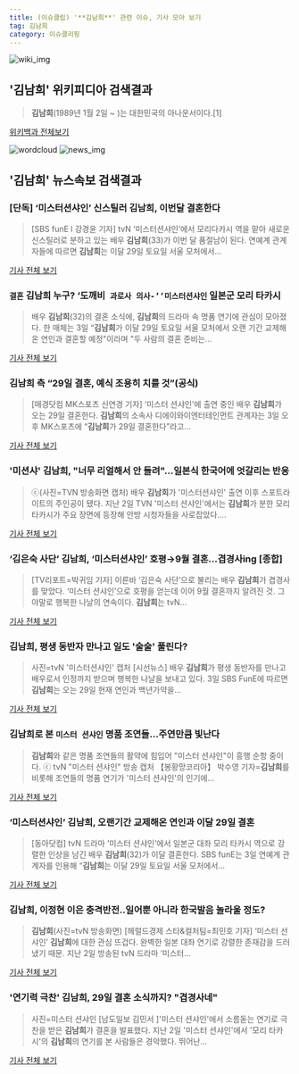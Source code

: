 ```yaml
---
title: (이슈클립) '**김남희**' 관련 이슈, 기사 모아 보기
tag: 김남희
category: 이슈클리핑
---
```

![wiki_img](https://user-images.githubusercontent.com/42597476/44503234-41136a80-a6d0-11e8-9071-6fc6418eafe4.png)
## **'**김남희**'** 위키피디아 검색결과
>**김남희**(1989년 1월 2일 ~ )는 대한민국의 아나운서이다.[1]

<a href="https://ko.wikipedia.org/wiki/김남희" target="_blank">위키백과 전체보기</a>

![wordcloud](https://s3.ap-northeast-2.amazonaws.com/lyrics101-wordcloud/2018-09-03-1535955864.png)
![news_img](https://user-images.githubusercontent.com/42597476/44507050-1206f400-a6e4-11e8-8d98-7ffbfebb353f.png)
## **'**김남희**'** 뉴스속보 검색결과
### [단독] ‘미스터션샤인’ 신스틸러 **김남희**, 이번달 결혼한다

>[SBS funE l 강경윤 기자] tvN ‘미스터션샤인’에서 모리다카시 역을 맡아 새로운 신스틸러로 분하고 있는 배우 **김남희**(33)가 이번 달 품절남이 된다. 연예계 관계자들에 따르면 **김남희**는 이달 29일 토요일 서울 모처에서...

<a href="http://sbsfune.sbs.co.kr/news/news_content.jsp?article_id=E10009195869" target="_blank">기사 전체 보기</a>

### `결혼` **김남희** 누구? ‘도깨비` 과로사 의사-’’미스터션샤인` 일본군 모리 타카시

>배우 **김남희**(32)의 결혼 소식에, **김남희**의 드라마 속 명품 연기에 관심이 모아졌다. 한 매체는 3일 “**김남희**가 이달 29일 토요일 서울 모처에서 오랜 기간 교제해온 연인과 결혼할 예정"이라며 "두 사람의 결혼 준비는...

<a href="http://star.mk.co.kr/new/view.php?mc=ST&year=2018&no=554220" target="_blank">기사 전체 보기</a>

### **김남희** 측 “29일 결혼, 예식 조용히 치를 것”(공식)

>[매경닷컴 MK스포츠 신연경 기자] ‘미스터 션샤인’에 출연 중인 배우 **김남희**가 오는 29일 결혼한다. **김남희**의 소속사 디에이와이엔터테인먼트 관계자는 3일 오후 MK스포츠에 “**김남희**가 29일 결혼한다”라고...

<a href="http://sports.mk.co.kr/view.php?year=2018&no=554468" target="_blank">기사 전체 보기</a>

### '미션샤' **김남희**, "너무 리얼해서 안 들려"…일본식 한국어에 엇갈리는 반응

>ⓒ(사진=TVN 방송화면 캡처) 배우 **김남희**가 '미스터션샤인' 출연 이후 스포트라이트의 주인공이 됐다. 지난 2일 TVN '미스터 션샤인'에서는 **김남희**가 분한 모리 타카시가 주요 장면에 등장해 안방 시청자들을 사로잡았다....

<a href="http://www.dailian.co.kr/news/view/736927/?sc=naver" target="_blank">기사 전체 보기</a>

### ‘김은숙 사단’ **김남희**, ‘미스터션샤인’ 호평→9월 결혼…겹경사ing [종합]

>[TV리포트=박귀임 기자] 이른바 ‘김은숙 사단’으로 불리는 배우 **김남희**가 겹경사를 맞았다. ‘미스터 션샤인’으로 호평을 얻는데 이어 9월 결혼까지 알려진 것. 그야말로 행복한 나날의 연속이다. **김남희**는 tvN...

<a href="http://www.tvreport.co.kr/?c=news&m=newsview&idx=1077948" target="_blank">기사 전체 보기</a>

### **김남희**, 평생 동반자 만나고 일도 '술술' 풀린다?

>사진=tvN '미스터션샤인' 캡처 [시선뉴스] 배우 **김남희**가 평생 동반자를 만나고 배우로서 인정까지 받으며 행복한 나날을 보내고 있다. 3일 SBS FunE에 따르면 **김남희**는 오는 29일 현재 연인과 백년가약을...

<a href="http://www.sisunnews.co.kr/news/articleView.html?idxno=89461" target="_blank">기사 전체 보기</a>

### **김남희**로 본 `미스터 션샤인` 명품 조연들…주연만큼 빛난다

>**김남희**와 같은 명품 조연들의 활약에 힘입어 "미스터 션샤인"이 흥행 순항 중이다. ⓒ tvN "미스터 션샤인" 방송 캡처 【봉황망코리아】 박수영 기자=**김남희**를 비롯해 조연들의 명품 연기가 '미스터 션샤인'의 인기에...

<a href="http://chinafocus.co.kr/view.php?no=24473" target="_blank">기사 전체 보기</a>

### ‘미스터션샤인’ **김남희**, 오랜기간 교제해온 연인과 이달 29일 결혼

>[동아닷컴] tvN 드라마 ‘미스터 션샤인’에서 일본군 대좌 모리 타카시 역으로 강렬한 인상을 남긴 배우 **김남희**(32)가 이달 결혼한다. SBS funE는 3일 연예계 관계자를 인용해 “**김남희**는 이달 29일 토요일 서울 모처에서...

<a href="http://news.donga.com/3/all/20180903/91812253/2" target="_blank">기사 전체 보기</a>

### **김남희**, 이정현 이은 충격반전..일어뿐 아니라 한국발음 놀라울 정도?

>**김남희**(사진=tvN 방송화면) [헤럴드경제 스타&컬처팀=최민호 기자] ‘미스터 선샤인’ **김남희**에 대한 관심 뜨겁다. 완벽한 일본 대좌 연기로 강렬한 존재감을 드러냈기 때문. 지난 2일 방송된 tvN 드라마 ‘미스터...

<a href="http://biz.heraldcorp.com/culture/view.php?ud=201809031202557836486_1" target="_blank">기사 전체 보기</a>

### '연기력 극찬' **김남희**, 29일 결혼 소식까지? "겹경사네"

>사진=미스터 션샤인 [남도일보 김민서 ]'미스터 션샤인'에서 소름돋는 연기로 극찬을 받은 **김남희**가 결혼을 발표했다. 지난 2일 '미스터 션샤인'에서 '모리 타카시'의 **김남희**의 연기를 본 사람들은 경악했다. 뛰어난...

<a href="http://www.namdonews.com/news/articleView.html?idxno=488618" target="_blank">기사 전체 보기</a>


